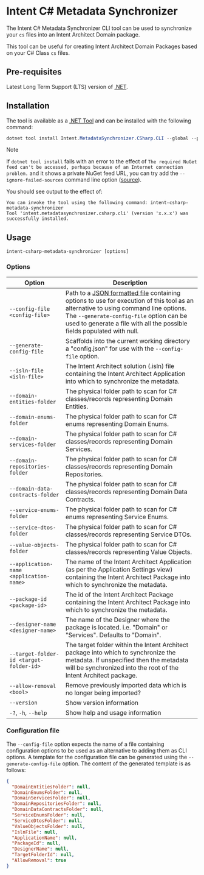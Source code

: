 # Intent C# Metadata Synchronizer

The Intent C# Metadata Synchronizer CLI tool can be used to synchronize your `cs` files into an Intent Architect Domain package.

This tool can be useful for creating Intent Architect Domain Packages based on your C# Class `cs` files.

## Pre-requisites

Latest Long Term Support (LTS) version of [.NET](https://dotnet.microsoft.com/download).

## Installation

The tool is available as a [.NET Tool](https://docs.microsoft.com/dotnet/core/tools/global-tools) and can be installed with the following command:

```powershell
dotnet tool install Intent.MetadataSynchronizer.CSharp.CLI --global --prerelease
```

> [!NOTE]
> If `dotnet tool install` fails with an error to the effect of `The required NuGet feed can't be accessed, perhaps because of an Internet connection problem.` and it shows a private NuGet feed URL, you can try add the `--ignore-failed-sources` command line option ([source](https://learn.microsoft.com/dotnet/core/tools/troubleshoot-usage-issues#nuget-feed-cant-be-accessed)).

You should see output to the effect of:

```text
You can invoke the tool using the following command: intent-csharp-metadata-synchronizer
Tool 'intent.metadatasynchronizer.csharp.cli' (version 'x.x.x') was successfully installed.
```

## Usage

`intent-csharp-metadata-synchronizer [options]`

### Options

| Option                                  | Description                                                                                                                                                                                                                                                                     |
|-----------------------------------------|---------------------------------------------------------------------------------------------------------------------------------------------------------------------------------------------------------------------------------------------------------------------------------|
| `--config-file <config-file>`           | Path to a [JSON formatted file](#configuration-file) containing options to use for execution of this tool as an alternative to using command line options. The `--generate-config-file` option can be used to generate a file with all the possible fields populated with null. |
| `--generate-config-file`                | Scaffolds into the current working directory a "config.json" for use with the `--config-file` option.                                                                                                                                                                           |
| `--isln-file <isln-file>`               | The Intent Architect solution (.isln) file containing the Intent Architect Application into which to synchronize the metadata.                                                                                                                                                  |
| `--domain-entities-folder`              | The physical folder path to scan for C# classes/records representing Domain Entities.                                                                                                                                                                                           |
| `--domain-enums-folder`                 | The physical folder path to scan for C# enums representing Domain Enums.                                                                                                                                                                                                        |
| `--domain-services-folder`              | The physical folder path to scan for C# classes/records representing Domain Services.                                                                                                                                                                                           |
| `--domain-repositories-folder`          | The physical folder path to scan for C# classes/records representing Domain Repositories.                                                                                                                                                                                       |
| `--domain-data-contracts-folder`        | The physical folder path to scan for C# classes/records representing Domain Data Contracts.                                                                                                                                                                                     |
| `--service-enums-folder`                | The physical folder path to scan for C# enums representing Service Enums.                                                                                                                                                                                                       |
| `--service-dtos-folder`                 | The physical folder path to scan for C# classes/records representing Service DTOs.                                                                                                                                                                                              |
| `--value-objects-folder`                | The physical folder path to scan for C# classes/records representing Value Objects.                                                                                                                                                                                             |
| `--application-name <application-name>` | The name of the Intent Architect Application (as per the Application Settings view) containing the Intent Architect Package into which to synchronize the metadata.                                                                                                             |
| `--package-id <package-id>`             | The id of the Intent Architect Package containing the Intent Architect Package into which to synchronize the metadata.                                                                                                                                                          |
| `--designer-name <designer-name>`       | The name of the Designer where the package is located. i.e. "Domain" or "Services". Defaults to "Domain".                                                                                                                                                                       |
| `--target-folder-id <target-folder-id>` | The target folder within the Intent Architect package into which to synchronize the metadata. If unspecified then the metadata will be synchronized into the root of the Intent Architect package.                                                                              |
| `--allow-removal <bool>`                | Remove previously imported data which is no longer being imported?                                                                                                                                                                                                              |
| `--version`                             | Show version information                                                                                                                                                                                                                                                        |
| `-?`, `-h`, `--help`                    | Show help and usage information                                                                                                                                                                                                                                                 |

### Configuration file

The `--config-file` option expects the name of a file containing configuration options to be used as an alternative to adding them as CLI options. A template for the configuration file can be generated using the `--generate-config-file` option. The content of the generated template is as follows:

```json
{
  "DomainEntitiesFolder": null,
  "DomainEnumsFolder": null,
  "DomainServicesFolder": null,
  "DomainRepositoriesFolder": null,
  "DomainDataContractsFolder": null,
  "ServiceEnumsFolder": null,
  "ServiceDtosFolder": null,
  "ValueObjectsFolder": null,
  "IslnFile": null,
  "ApplicationName": null,
  "PackageId": null,
  "DesignerName": null,
  "TargetFolderId": null,
  "AllowRemoval": true
}
```
